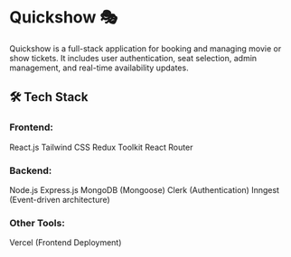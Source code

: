 # Quickshow 🎭
Quickshow is a full-stack application for booking and managing movie or show tickets. It includes user authentication, seat selection, admin management, and real-time availability updates.

## 🛠 Tech Stack
### Frontend:

React.js
Tailwind CSS
Redux Toolkit
React Router
### Backend:

Node.js
Express.js
MongoDB (Mongoose)
Clerk (Authentication)
Inngest (Event-driven architecture)
### Other Tools:
Vercel (Frontend Deployment)

